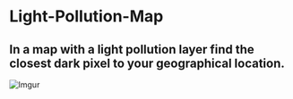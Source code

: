 # Light-Pollution-Map

## In a map with a light pollution layer find the closest dark pixel to your geographical location.

![Imgur](https://i.imgur.com/mvh0emY.png)
